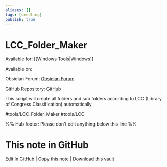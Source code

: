```yaml
---
aliases: []
tags: [seedling]
publish: true
---
```


# LCC_Folder_Maker

Available for: [[Windows Tools|Windows]]

Available on:

Obsidian Forum: <a href="https://forum.obsidian.md/t/lcc-automatic-folder-creation/31406">Obsidian Forum</a>

GitHub Repository: <a href="https://github.com/llZektorll/LCC_Folder_Maker">GitHub</a>

This script will create all folders and sub folders according to LCC (Library of Congress Classification) automatically.

#tools/LCC_Folder_Maker #tools/LCC

%% Hub footer: Please don't edit anything below this line %%

# This note in GitHub

<span class="git-footer">[Edit In GitHub](https://github.dev/obsidian-community/obsidian-hub/blob/main/02%20-%20Community%20Expansions/02.05%20All%20Community%20Expansions/Auxiliary%20Tools/LCC_Folder_Maker.md "git-hub-edit-note") | [Copy this note](https://raw.githubusercontent.com/obsidian-community/obsidian-hub/main/02%20-%20Community%20Expansions/02.05%20All%20Community%20Expansions/Auxiliary%20Tools/LCC_Folder_Maker.md "git-hub-copy-note") | [Download this vault](https://github.com/obsidian-community/obsidian-hub/archive/refs/heads/main.zip "git-hub-download-vault") </span>
